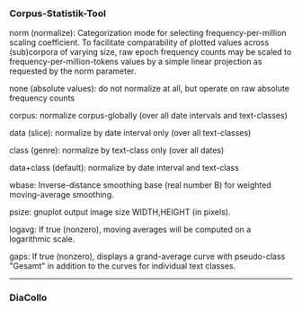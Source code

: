 ### Corpus-Statistik-Tool

norm (normalize): Categorization mode for selecting frequency-per-million scaling coefficient.
To facilitate comparability of plotted values across (sub)corpora of varying size, raw epoch frequency counts may be scaled to frequency-per-million-tokens values by a simple linear projection as requested by the norm parameter.

  none (absolute values): do not normalize at all, but operate on raw absolute frequency counts
  
  corpus: normalize corpus-globally (over all date intervals and text-classes)
  
  data (slice): normalize by date interval only (over all text-classes)
  
  class (genre): normalize by text-class only (over all dates)
  
  data+class (default): normalize by date interval and text-class

wbase: Inverse-distance smoothing base (real number B) for weighted moving-average smoothing.

psize: gnuplot output image size WIDTH,HEIGHT (in pixels). 

logavg: If true (nonzero), moving averages will be computed on a logarithmic scale.

gaps: If true (nonzero), displays a grand-average curve with pseudo-class "Gesamt" in addition to the curves for individual text classes. 

---
### DiaCollo

